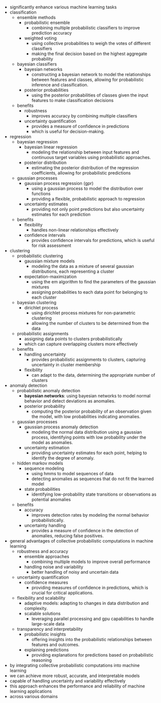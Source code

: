 - significantly enhance various machine learning tasks
- classification
	- ensemble methods
		- probabilistic ensemble
			- combining multiple probabilistic classifiers to improve prediction accuracy
		- weighted voting
			- using collective probabilities to weigh the votes of different classifiers
			- making the final decision based on the highest aggregate probability
	- bayesian classifiers
		- bayesian networks
			- constructing a bayesian network to model the relationships between features and classes, allowing for probabilistic inference and classification.
		- posterior probabilities
			- using the posterior probabilities of classes given the input features to make classification decisions
	- benefits
		- robustness
			- improves accuracy by combining multiple classifiers
		- uncertainty quantification
			- provides a measure of confidence in predictions
			- which is useful for decision-making.
- regression
	- bayesian regression
		- bayesian linear regression
			- modeling the relationship between input features and continuous target variables using probabilistic approaches.
		- posterior distribution
			- estimating the posterior distribution of the regression coefficients, allowing for probabilistic predictions
	- gaussian processes
		- gaussian process regression (gpr)
			- using a gaussian process to model the distribution over functions
			- providing a flexible, probabilistic approach to regression
		- uncertainty estimates
			- providing not only point predictions but also uncertainty estimates for each prediction
	- benefits
		- flexibility
			- handles non-linear relationships effectively
		- confidence intervals
			- provides confidence intervals for predictions, which is useful for risk assessment
- clustering
	- probabilistic clustering
		- gaussian mixture models
			- modeling the data as a mixture of several gaussian distributions, each representing a cluster
		- expectation-maximization
			- using the em algorithm to find the parameters of the gaussian mixtures
			- assigning probabilities to each data point for belonging to each cluster
	- bayesian clustering
		- dirichlet process
			- using dirichlet process mixtures for non-parametric clustering
			- allowing the number of clusters to be determined from the data
	- probabilistic assignments
		- assigning data points to clusters probabilistically
		- which can capture overlapping clusters more effectively
	- benefits
		- handling uncertainty
			- provides probabilistic assignments to clusters, capturing uncertainty in cluster membership
		- flexibility
			- can adapt to the data, determining the appropriate number of clusters
- anomaly detection
	- probabilistic anomaly detection
		- **bayesian networks**: using bayesian networks to model normal behavior and detect deviations as anomalies.
		- posterior probability
			- computing the posterior probability of an observation given the model, with low probabilities indicating anomalies.
	- gaussian processes
		- gaussian process anomaly detection
			- modeling the normal data distribution using a gaussian process, identifying points with low probability under the model as anomalies.
		- uncertainty estimation
			- providing uncertainty estimates for each point, helping to identify the degree of anomaly.
	- hidden markov models
		- sequence modeling
			- using hmms to model sequences of data
			- detecting anomalies as sequences that do not fit the learned model
		- state probabilities
			- identifying low-probability state transitions or observations as potential anomalies
	- benefits
		- accuracy
			- improves detection rates by modeling the normal behavior probabilistically.
		- uncertainty handling
			- provides a measure of confidence in the detection of anomalies, reducing false positives.
- general advantages of collective probabilistic computations in machine learning
	- robustness and accuracy
		- ensemble approaches
			- combining multiple models to improve overall performance
		- handling noise and variability
			- better handling of noisy and uncertain data
	- uncertainty quantification
		- confidence measures
			- providing measures of confidence in predictions, which is crucial for critical applications.
	- flexibility and scalability
		- adaptive models: adapting to changes in data distribution and complexity.
		- scalable solutions
			- leveraging parallel processing and gpu capabilities to handle large-scale data
	- transparency and interpretability
		- probabilistic insights
			- offering insights into the probabilistic relationships between features and outcomes.
		- explaining predictions
			- providing explanations for predictions based on probabilistic reasoning
- by integrating collective probabilistic computations into machine learning
- we can achieve more robust, accurate, and interpretable models
- capable of handling uncertainty and variability effectively
- this approach enhances the performance and reliability of machine learning applications
- across various domains